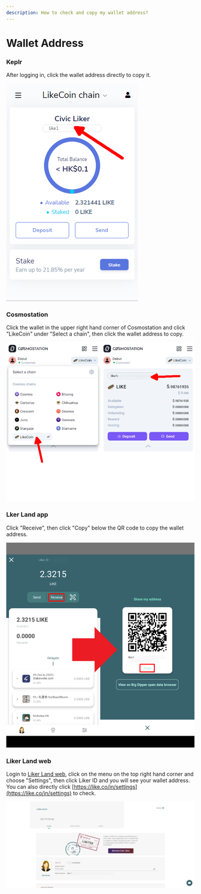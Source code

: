 ```yaml
---
description: How to check and copy my wallet address?
---
```


# Wallet Address

### Keplr

After logging in, click the wallet address directly to copy it.

![](<../../.gitbook/assets/wallet address keplr.png>)

### Cosmostation

Click the wallet in the upper right hand corner of Cosmostation and click "LikeCoin" under "Select a chain", then click the wallet address to copy.

![](<../../.gitbook/assets/wallet address cosmostation.png>)

### Lker Land app

Click "Receive", then click "Copy" below the QR code to copy the wallet address.

![](<../../.gitbook/assets/wallet address liker land app en.png>)

### Liker Land web

Login to [Liker Land web](https://liker.land/), click on the menu on the top right hand corner and choose "Settings", then click Liker ID and you will see your wallet address. You can also directly click [https://like.co/in/settings](https://like.co/in/settings) to check.

![](<../../.gitbook/assets/wallet address-en (1).png>)
